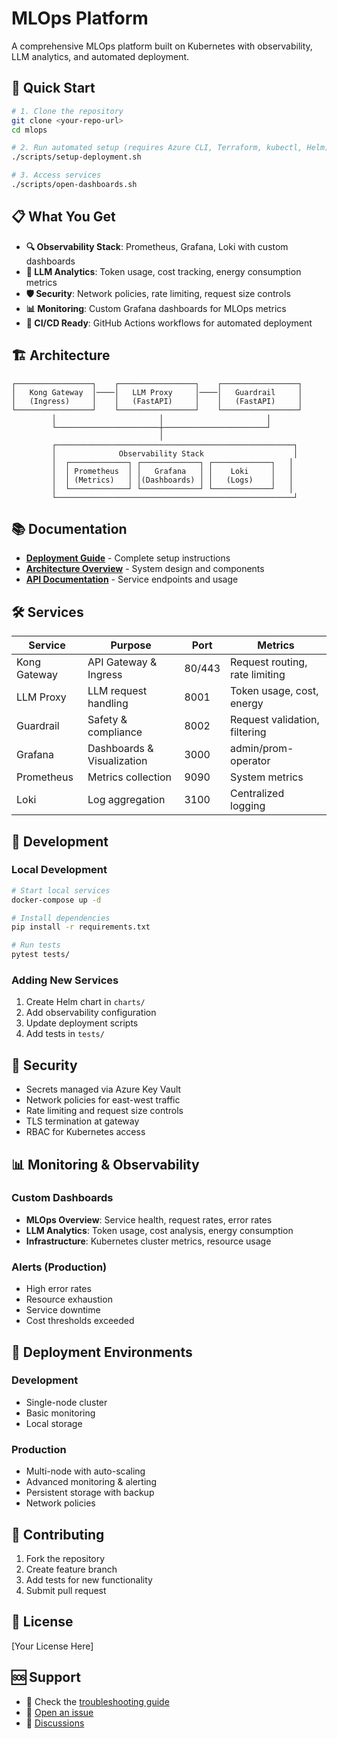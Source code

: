 # MLOps Platform

A comprehensive MLOps platform built on Kubernetes with observability, LLM analytics, and automated deployment.

## 🚀 Quick Start

```bash
# 1. Clone the repository
git clone <your-repo-url>
cd mlops

# 2. Run automated setup (requires Azure CLI, Terraform, kubectl, Helm)
./scripts/setup-deployment.sh

# 3. Access services
./scripts/open-dashboards.sh
```

## 📋 What You Get

- **🔍 Observability Stack**: Prometheus, Grafana, Loki with custom dashboards
- **🤖 LLM Analytics**: Token usage, cost tracking, energy consumption metrics
- **🛡️ Security**: Network policies, rate limiting, request size controls
- **📊 Monitoring**: Custom Grafana dashboards for MLOps metrics
- **🔄 CI/CD Ready**: GitHub Actions workflows for automated deployment

## 🏗️ Architecture

```
┌─────────────────┐    ┌─────────────────┐    ┌─────────────────┐
│   Kong Gateway  │────│   LLM Proxy     │────│   Guardrail     │
│   (Ingress)     │    │   (FastAPI)     │    │   (FastAPI)     │
└─────────────────┘    └─────────────────┘    └─────────────────┘
         │                       │                       │
         └───────────────────────┼───────────────────────┘
                                 │
         ┌─────────────────────────────────────────────────────┐
         │              Observability Stack                    │
         │  ┌─────────────┐ ┌─────────────┐ ┌─────────────┐   │
         │  │ Prometheus  │ │   Grafana   │ │    Loki     │   │
         │  │ (Metrics)   │ │(Dashboards) │ │   (Logs)    │   │
         │  └─────────────┘ └─────────────┘ └─────────────┘   │
         └─────────────────────────────────────────────────────┘
```

## 📚 Documentation

- **[Deployment Guide](docs/DEPLOYMENT.md)** - Complete setup instructions
- **[Architecture Overview](docs/ARCHITECTURE.md)** - System design and components
- **[API Documentation](docs/API.md)** - Service endpoints and usage

## 🛠️ Services

| Service | Purpose | Port | Metrics |
|---------|---------|------|---------|
| Kong Gateway | API Gateway & Ingress | 80/443 | Request routing, rate limiting |
| LLM Proxy | LLM request handling | 8001 | Token usage, cost, energy |
| Guardrail | Safety & compliance | 8002 | Request validation, filtering |
| Grafana | Dashboards & Visualization | 3000 | admin/prom-operator |
| Prometheus | Metrics collection | 9090 | System metrics |
| Loki | Log aggregation | 3100 | Centralized logging |

## 🔧 Development

### Local Development
```bash
# Start local services
docker-compose up -d

# Install dependencies
pip install -r requirements.txt

# Run tests
pytest tests/
```

### Adding New Services
1. Create Helm chart in `charts/`
2. Add observability configuration
3. Update deployment scripts
4. Add tests in `tests/`

## 🔐 Security

- Secrets managed via Azure Key Vault
- Network policies for east-west traffic
- Rate limiting and request size controls
- TLS termination at gateway
- RBAC for Kubernetes access

## 📊 Monitoring & Observability

### Custom Dashboards
- **MLOps Overview**: Service health, request rates, error rates
- **LLM Analytics**: Token usage, cost analysis, energy consumption
- **Infrastructure**: Kubernetes cluster metrics, resource usage

### Alerts (Production)
- High error rates
- Resource exhaustion
- Service downtime
- Cost thresholds exceeded

## 🚀 Deployment Environments

### Development
- Single-node cluster
- Basic monitoring
- Local storage

### Production
- Multi-node with auto-scaling
- Advanced monitoring & alerting
- Persistent storage with backup
- Network policies

## 🤝 Contributing

1. Fork the repository
2. Create feature branch
3. Add tests for new functionality
4. Submit pull request

## 📝 License

[Your License Here]

## 🆘 Support

- 📖 Check the [troubleshooting guide](docs/DEPLOYMENT.md#troubleshooting)
- 🐛 [Open an issue](https://github.com/your-org/mlops/issues)
- 💬 [Discussions](https://github.com/your-org/mlops/discussions)
